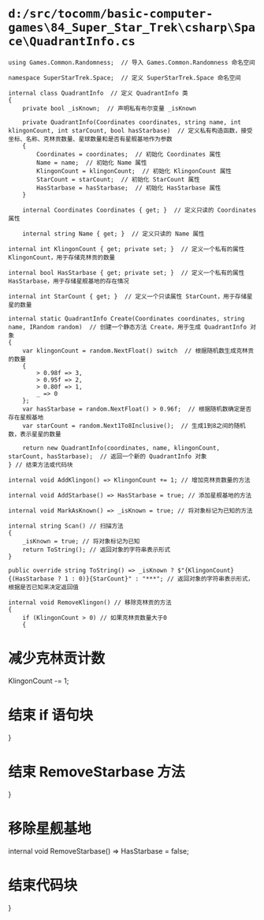 # `d:/src/tocomm/basic-computer-games\84_Super_Star_Trek\csharp\Space\QuadrantInfo.cs`

```
using Games.Common.Randomness;  // 导入 Games.Common.Randomness 命名空间

namespace SuperStarTrek.Space;  // 定义 SuperStarTrek.Space 命名空间

internal class QuadrantInfo  // 定义 QuadrantInfo 类
{
    private bool _isKnown;  // 声明私有布尔变量 _isKnown

    private QuadrantInfo(Coordinates coordinates, string name, int klingonCount, int starCount, bool hasStarbase)  // 定义私有构造函数，接受坐标、名称、克林贡数量、星球数量和是否有星舰基地作为参数
    {
        Coordinates = coordinates;  // 初始化 Coordinates 属性
        Name = name;  // 初始化 Name 属性
        KlingonCount = klingonCount;  // 初始化 KlingonCount 属性
        StarCount = starCount;  // 初始化 StarCount 属性
        HasStarbase = hasStarbase;  // 初始化 HasStarbase 属性
    }

    internal Coordinates Coordinates { get; }  // 定义只读的 Coordinates 属性

    internal string Name { get; }  // 定义只读的 Name 属性
```
    internal int KlingonCount { get; private set; }  // 定义一个私有的属性 KlingonCount，用于存储克林贡的数量

    internal bool HasStarbase { get; private set; }  // 定义一个私有的属性 HasStarbase，用于存储星舰基地的存在情况

    internal int StarCount { get; }  // 定义一个只读属性 StarCount，用于存储星星的数量

    internal static QuadrantInfo Create(Coordinates coordinates, string name, IRandom random)  // 创建一个静态方法 Create，用于生成 QuadrantInfo 对象
    {
        var klingonCount = random.NextFloat() switch  // 根据随机数生成克林贡的数量
        {
            > 0.98f => 3,
            > 0.95f => 2,
            > 0.80f => 1,
            _ => 0
        };
        var hasStarbase = random.NextFloat() > 0.96f;  // 根据随机数确定是否存在星舰基地
        var starCount = random.Next1To8Inclusive();  // 生成1到8之间的随机数，表示星星的数量

        return new QuadrantInfo(coordinates, name, klingonCount, starCount, hasStarbase);  // 返回一个新的 QuadrantInfo 对象
    } // 结束方法或代码块

    internal void AddKlingon() => KlingonCount += 1; // 增加克林贡数量的方法

    internal void AddStarbase() => HasStarbase = true; // 添加星舰基地的方法

    internal void MarkAsKnown() => _isKnown = true; // 将对象标记为已知的方法

    internal string Scan() // 扫描方法
    {
        _isKnown = true; // 将对象标记为已知
        return ToString(); // 返回对象的字符串表示形式
    }

    public override string ToString() => _isKnown ? $"{KlingonCount}{(HasStarbase ? 1 : 0)}{StarCount}" : "***"; // 返回对象的字符串表示形式，根据是否已知来决定返回值

    internal void RemoveKlingon() // 移除克林贡的方法
    {
        if (KlingonCount > 0) // 如果克林贡数量大于0
        {
# 减少克林贡计数
KlingonCount -= 1;
# 结束 if 语句块
}
# 结束 RemoveStarbase 方法
}

# 移除星舰基地
internal void RemoveStarbase() => HasStarbase = false;
# 结束代码块
}
```